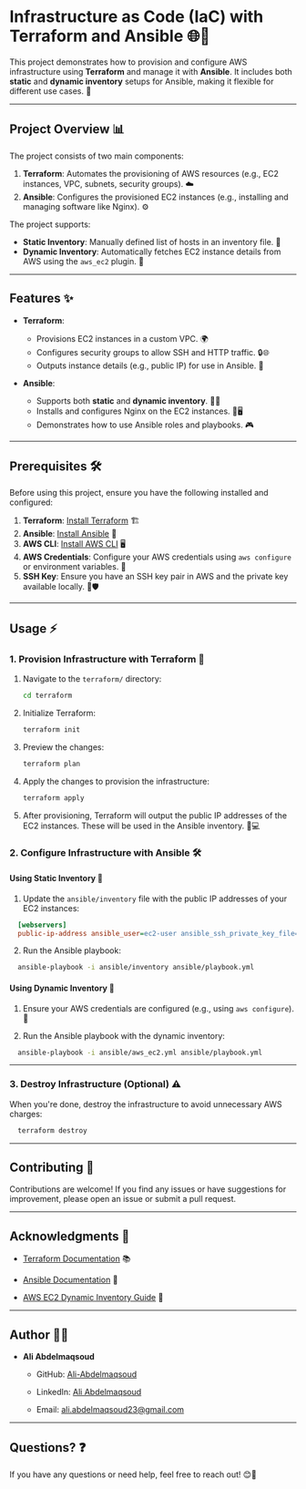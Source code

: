 # **Infrastructure as Code (IaC) with Terraform and Ansible** 🌐🔧

This project demonstrates how to provision and configure AWS infrastructure using **Terraform** and manage it with **Ansible**. It includes both **static** and **dynamic inventory** setups for Ansible, making it flexible for different use cases. 🚀

---

## **Project Overview** 📊

The project consists of two main components:

1. **Terraform**: Automates the provisioning of AWS resources (e.g., EC2 instances, VPC, subnets, security groups). ☁️
2. **Ansible**: Configures the provisioned EC2 instances (e.g., installing and managing software like Nginx). ⚙️

The project supports:

- **Static Inventory**: Manually defined list of hosts in an inventory file. 📝
- **Dynamic Inventory**: Automatically fetches EC2 instance details from AWS using the `aws_ec2` plugin. 🔄

---

## **Features** ✨

- **Terraform**:

  - Provisions EC2 instances in a custom VPC. 🌍
  - Configures security groups to allow SSH and HTTP traffic. 🔒🌐
  - Outputs instance details (e.g., public IP) for use in Ansible. 📡

- **Ansible**:
  - Supports both **static** and **dynamic inventory**. 📑🔄
  - Installs and configures Nginx on the EC2 instances. 🍪🖥️
  - Demonstrates how to use Ansible roles and playbooks. 🎮

---

## **Prerequisites** 🛠️

Before using this project, ensure you have the following installed and configured:

1. **Terraform**: [Install Terraform](https://learn.hashicorp.com/tutorials/terraform/install-cli) 🏗️
2. **Ansible**: [Install Ansible](https://docs.ansible.com/ansible/latest/installation_guide/intro_installation.html) 📜
3. **AWS CLI**: [Install AWS CLI](https://docs.aws.amazon.com/cli/latest/userguide/install-cliv2.html) 🖥️
4. **AWS Credentials**: Configure your AWS credentials using `aws configure` or environment variables. 🔑
5. **SSH Key**: Ensure you have an SSH key pair in AWS and the private key available locally. 🔑🛡️

---

## **Usage** ⚡

### **1. Provision Infrastructure with Terraform** 🚀

1. Navigate to the `terraform/` directory:
   ```bash
   cd terraform
   ```
2. Initialize Terraform:
   ```bash
   terraform init
   ```
3. Preview the changes:
   ```bash
   terraform plan
   ```
4. Apply the changes to provision the infrastructure:
   ```bash
   terraform apply
   ```
5. After provisioning, Terraform will output the public IP addresses of the EC2 instances. These will be used in the Ansible inventory. 📡💻

### **2. Configure Infrastructure with Ansible** 🛠️

#### **Using Static Inventory** 📝

1.  Update the `ansible/inventory` file with the public IP addresses of your EC2 instances:

```ini
  [webservers]
  public-ip-address ansible_user=ec2-user ansible_ssh_private_key_file=~/.ssh/your-key.pem
```

2.  Run the Ansible playbook:

```bash
  ansible-playbook -i ansible/inventory ansible/playbook.yml
```

#### **Using Dynamic Inventory** 🔄

1.  Ensure your AWS credentials are configured (e.g., using `aws configure`). 🔑

2.  Run the Ansible playbook with the dynamic inventory:

```bash
  ansible-playbook -i ansible/aws_ec2.yml ansible/playbook.yml
```

---

### **3. Destroy Infrastructure (Optional)** ⚠️

When you're done, destroy the infrastructure to avoid unnecessary AWS charges:

```bash
  terraform destroy
```

---

## **Contributing** 🤝

Contributions are welcome! If you find any issues or have suggestions for improvement, please open an issue or submit a pull request.

---

## **Acknowledgments** 🙏

- [Terraform Documentation](https://www.terraform.io/docs) 📚

- [Ansible Documentation](https://docs.ansible.com/) 📖

- [AWS EC2 Dynamic Inventory Guide](https://docs.ansible.com/ansible/latest/collections/amazon/aws/aws_ec2_inventory.html) 📖

---

## **Author** 👨‍💻

- **Ali Abdelmaqsoud**

  - GitHub: [Ali-Abdelmaqsoud](https://github.com/Ali-Abdelmaqsoud)

  - LinkedIn: [Ali Abdelmaqsoud](https://www.linkedin.com/in/ali-abdelmaqsoud-237479288/)

  - Email: [ali.abdelmaqsoud23@gmail.com](https://mailto:ali.abdelmaqsoud23@gmail.com/)

---

## **Questions?** ❓

If you have any questions or need help, feel free to reach out! 😊💬
